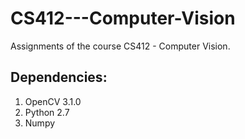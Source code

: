 # CS412---Computer-Vision

Assignments of the course CS412 - Computer Vision.

## Dependencies:
1. OpenCV 3.1.0
2. Python 2.7
3. Numpy
